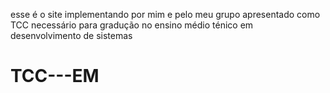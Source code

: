 esse é o site implementando por mim e pelo meu grupo apresentado como TCC necessário para gradução no ensino médio ténico em desenvolvimento de sistemas
# TCC---EM
